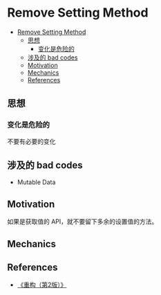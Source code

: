 # Remove Setting Method
<!-- TOC -->

- [Remove Setting Method](#remove-setting-method)
    - [思想](#思想)
        - [变化是危险的](#变化是危险的)
    - [涉及的 bad codes](#涉及的-bad-codes)
    - [Motivation](#motivation)
    - [Mechanics](#mechanics)
    - [References](#references)

<!-- /TOC -->


## 思想
### 变化是危险的
不要有必要的变化


## 涉及的 bad codes
* Mutable Data


## Motivation
如果是获取值的 API，就不要留下多余的设置值的方法。


## Mechanics


## References
* [《重构（第2版）》](https://book.douban.com/subject/33400354/)
